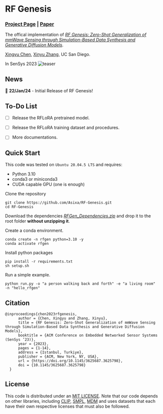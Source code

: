 # RF Genesis
### [Project Page](https://rfgen.xingyuchen.me/) | [Paper](https://xingyuchen.me/files/Xingyu.Chen_SenSys23_RFGen.pdf) 

The offical implementation of [  *RF Genesis: Zero-Shot Generalization of mmWave Sensing
through Simulation-Based Data Synthesis and Generative
Diffusion Models*](https://rfgen.xingyuchen.me/).

[Xingyu Chen](https://xingyuchen.me/),
[Xinyu Zhang](http://xyzhang.ucsd.edu/index.html),
UC San Diego.

In SenSys 2023
![teaser](https://rfgen.xingyuchen.me/RFGen/pull.png)
## News
📢 **22/Jan/24** - Initial Release of RF Genesis!

## To-Do List
- [ ] Release the RFLoRA pretrained model.
- [ ] Release the RFLoRA training dataset and procedures.
- [ ] More documentations.


## Quick Start
This code was tested on `Ubuntu 20.04.5 LTS` and requires:

* Python 3.10
* conda3 or miniconda3
* CUDA capable GPU (one is enough)


Clone the repository
```
git clone https://github.com/Asixa/RF-Genesis.git
cd RF-Genesis
```
Download the dependencies [*RFGen_Dependencies.zip*](https://ucsdcloud-my.sharepoint.com/:u:/g/personal/xic063_ucsd_edu/EWUa1yi8V-RKrs2mYwWgom8B5ezkctME6_W_nkSc10iDLg?e=tbVhfX) and drop it to the root folder 
**without unzipping it**.

Create a conda environment.
```
conda create -n rfgen python=3.10 -y 
conda activate rfgen
```
Install python packages
```
pip install -r requirements.txt
sh setup.sh
```
Run a simple example.
```
python run.py -o "a person walking back and forth" -e "a living room" -n "hello_rfgen"
```



## Citation
```
@inproceedings{chen2023rfgenesis,
      author = {Chen, Xingyu and Zhang, Xinyu},
      title = {RF Genesis: Zero-Shot Generalization of mmWave Sensing through Simulation-Based Data Synthesis and Generative Diffusion Models},
      booktitle = {ACM Conference on Embedded Networked Sensor Systems (SenSys ’23)},
      year = {2023},
      pages = {1-14},
      address = {Istanbul, Turkiye},
      publisher = {ACM, New York, NY, USA},
      url = {https://doi.org/10.1145/3625687.3625798},
      doi = {10.1145/3625687.3625798}
  }
```


## License
This code is distributed under an [MIT LICENSE](LICENSE).
Note that our code depends on other libraries, including [CLIP](https://github.com/openai/CLIP), [SMPL](https://smpl.is.tue.mpg.de/), [MDM](https://guytevet.github.io/mdm-page/) and uses datasets that each have their own respective licenses that must also be followed.
